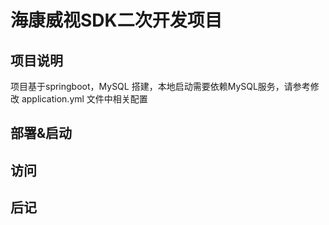 # 海康威视SDK二次开发项目

## 项目说明
项目基于springboot，MySQL 搭建，本地启动需要依赖MySQL服务，请参考修改 application.yml 文件中相关配置

## 部署&启动

## 访问

## 后记
